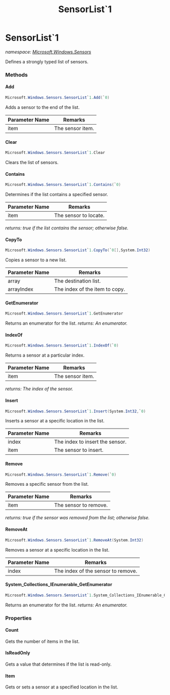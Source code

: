 ﻿---
title: SensorList`1
---

# SensorList`1
_namespace: [Microsoft.Windows.Sensors](N-Microsoft.Windows.Sensors.html)_

Defines a strongly typed list of sensors.

### Methods

#### Add
```csharp
Microsoft.Windows.Sensors.SensorList`1.Add(`0)
```
Adds a sensor to the end of the list.

|Parameter Name|Remarks|
|--------------|-------|
|item|The sensor item.|


#### Clear
```csharp
Microsoft.Windows.Sensors.SensorList`1.Clear
```
Clears the list of sensors.

#### Contains
```csharp
Microsoft.Windows.Sensors.SensorList`1.Contains(`0)
```
Determines if the list contains a specified sensor.

|Parameter Name|Remarks|
|--------------|-------|
|item|The sensor to locate.|

_returns: true if the list contains the sensor; otherwise false._

#### CopyTo
```csharp
Microsoft.Windows.Sensors.SensorList`1.CopyTo(`0[],System.Int32)
```
Copies a sensor to a new list.

|Parameter Name|Remarks|
|--------------|-------|
|array|The destination list.|
|arrayIndex|The index of the item to copy.|


#### GetEnumerator
```csharp
Microsoft.Windows.Sensors.SensorList`1.GetEnumerator
```
Returns an enumerator for the list.
_returns: An enumerator._

#### IndexOf
```csharp
Microsoft.Windows.Sensors.SensorList`1.IndexOf(`0)
```
Returns a sensor at a particular index.

|Parameter Name|Remarks|
|--------------|-------|
|item|The sensor item.|

_returns: The index of the sensor._

#### Insert
```csharp
Microsoft.Windows.Sensors.SensorList`1.Insert(System.Int32,`0)
```
Inserts a sensor at a specific location in the list.

|Parameter Name|Remarks|
|--------------|-------|
|index|The index to insert the sensor.|
|item|The sensor to insert.|


#### Remove
```csharp
Microsoft.Windows.Sensors.SensorList`1.Remove(`0)
```
Removes a specific sensor from the list.

|Parameter Name|Remarks|
|--------------|-------|
|item|The sensor to remove.|

_returns: true if the sensor was removed from the list; otherwise false._

#### RemoveAt
```csharp
Microsoft.Windows.Sensors.SensorList`1.RemoveAt(System.Int32)
```
Removes a sensor at a specific location in the list.

|Parameter Name|Remarks|
|--------------|-------|
|index|The index of the sensor to remove.|


#### System_Collections_IEnumerable_GetEnumerator
```csharp
Microsoft.Windows.Sensors.SensorList`1.System_Collections_IEnumerable_GetEnumerator
```
Returns an enumerator for the list.
_returns: An enumerator._



### Properties

#### Count
Gets the number of items in the list.
#### IsReadOnly
Gets a value that determines if the list is read-only.
#### Item
Gets or sets a sensor at a specified location in the list.

